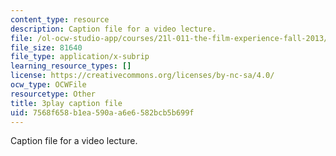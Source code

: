 ```yaml
---
content_type: resource
description: Caption file for a video lecture.
file: /ol-ocw-studio-app/courses/21l-011-the-film-experience-fall-2013/7568f658b1ea590aa6e6582bcb5b699f_6B8FySbsUsM.vtt
file_size: 81640
file_type: application/x-subrip
learning_resource_types: []
license: https://creativecommons.org/licenses/by-nc-sa/4.0/
ocw_type: OCWFile
resourcetype: Other
title: 3play caption file
uid: 7568f658-b1ea-590a-a6e6-582bcb5b699f
---
```

Caption file for a video lecture.